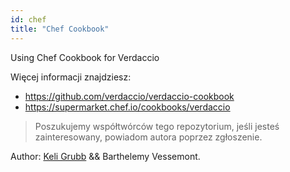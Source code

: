 ```yaml
---
id: chef
title: "Chef Cookbook"
---
```


Using Chef Cookbook for Verdaccio

Więcej informacji znajdziesz:

* <https://github.com/verdaccio/verdaccio-cookbook>
* <https://supermarket.chef.io/cookbooks/verdaccio>

> Poszukujemy współtwórców tego repozytorium, jeśli jesteś zainteresowany, powiadom autora poprzez zgłoszenie.

Author: [Keli Grubb](https://github.com/kgrubb) && Barthelemy Vessemont.